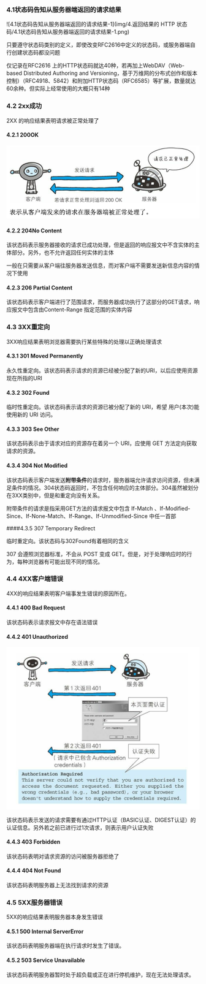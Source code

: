 ### 4.1状态码告知从服务器端返回的请求结果

![4.1状态码告知从服务器端返回的请求结果-1](img/4.返回结果的 HTTP 状态码/4.1状态码告知从服务器端返回的请求结果-1.png)

只要遵守状态码类别的定义，即使改变RFC2616中定义的状态码，或服务器端自行创建状态码都没问题

仅记录在RFC2616 上的HTTP状态码就达40种，若再加上WebDAV（Web-based Distributed Authoring and Versioning，基于万维网的分布式创作和版本控制）（RFC4918、5842）和附加HTTP状态码（RFC6585）等扩展，数量就达60余种。但实际上经常使用的大概只有14种

### 4.2   2xx成功

2XX 的响应结果表明请求被正常处理了

#### 4.2.1  200OK

![4.2.1 200OK](img/4.返回结果的HTTP状态码/4.2.1200OK.png)

#### 4.2.2  204No Content

该状态码表示服务器接收的请求已成功处理，但是返回的响应报文中不含实体的主体部分。另外，也不允许返回任何实体的主体

一般在只需要从客户端往服务器发送信息，而对客户端不需要发送新信息内容的情况下使用

#### 4.2.3 206 Partial Content

该状态码表示客户端进行了范围请求，而服务器成功执行了这部分的GET请求，响应报文中包含由Content-Range 指定范围的实体内容

### 4.3   3XX重定向

3XX响应结果表明浏览器需要执行某些特殊的处理以正确处理请求

#### 4.3.1   301  Moved Permanently

永久性重定向。该状态码表示请求的资源已经被分配了新的URI，以后应使用资源现在所指的URI

####  4.3.2  302 Found

临时性重定向。该状态码表示请求的资源已被分配了新的 URI，希望 用户(本次)能使用新的 URI 访问。

#### 4.3.3  303 See Other

该状态码表示由于请求对应的资源存在着另一个 URI，应使用 GET 方法定向获取请求的资源。

#### 4.3.4 304 Not Modified

该状态码表示客户端发送**附带条件**的请求时，服务器端允许请求访问资源，但未满足条件的情况。304状态码返回时，不包含任何响应的主体部分。304虽然被划分在3XX类别中，但是和重定向没有关系。

附带条件的请求是指采用GET方法的请求报文中包含 If-Match 、If-Modified-Since、If-None-Match、If-Range、If-Unmodified-Since 中任一首部

####4.3.5  307 Temporary Redirect

临时重定向。该状态码与302Found有着相同的含义

307 会遵照浏览器标准，不会从 POST 变成 GET。但是，对于处理响应时的行为，每种浏览器有可能出现不同的情况。

### 4.4 4XX客户端错误

4XX的响应结果表明客户端事发生错误的原因所在。

#### 4.4.1 400 Bad Request

该状态码表示请求报文中存在语法错误

#### 4.4.2 401 Unauthorized

![4.4.2401Unauthorized](img/4.返回结果的HTTP状态码/4.4.2401Unauthorized.png)

该状态码表示发送的请求需要有通过HTTP认证（BASIC认证、DIGEST认证）的认证信息。另外若之前已进行过1次请求，则表示用户认证失败

#### 4.4.3 403 Forbidden

该状态码表明对请求资源的访问被服务器拒绝了

#### 4.4.4 404 Not Found

该状态码表明服务器上无法找到请求的资源

### 4.5 5XX服务器错误

5XX的响应结果表明服务器本身发生错误

#### 4.5.1 500 Internal ServerError

该状态码表明服务器端在执行请求时发生了错误。

#### 4.5.2 503 Service Unavailable

该状态码表明服务器暂时处于超负载或正在进行停机维护，现在无法处理请求。





















